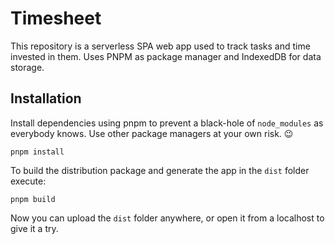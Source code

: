 # Timesheet

This repository is a serverless SPA web app used to track tasks and time invested in them. Uses PNPM as package manager and IndexedDB for data storage.

## Installation

Install dependencies using pnpm to prevent a black-hole of `node_modules` as everybody knows. Use other package managers at your own risk. 😉

```
pnpm install
```

To build the distribution package and generate the app in the `dist` folder execute:

```
pnpm build
```

Now you can upload the `dist` folder anywhere, or open it from a localhost to give it a try.
